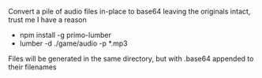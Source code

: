 Convert a pile of audio files in-place to base64 leaving the originals intact, trust me I have a reason


- npm install -g primo-lumber
- lumber -d ./game/audio -p *.mp3

Files will be generated in the same directory, but with .base64 appended to their filenames
